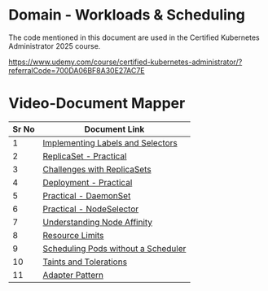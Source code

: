 # Domain - Workloads & Scheduling

The code mentioned in this document are used in the Certified Kubernetes Administrator 2025 course.

https://www.udemy.com/course/certified-kubernetes-administrator/?referralCode=700DA06BF8A30E27AC7E


# Video-Document Mapper

| Sr No | Document Link |
| ------ | ------ |
| 1 | [Implementing Labels and Selectors][PlDa] |
| 2 | [ReplicaSet - Practical][PlDb] |
| 3 | [Challenges with ReplicaSets][PlDc] |
| 4 | [Deployment - Practical][PlDd]
| 5 | [Practical - DaemonSet][PlDe] |
| 6 | [Practical - NodeSelector][PlDf] |
| 7 | [Understanding Node Affinity][PlDg] |
| 8 | [Resource Limits][PlDh] |
| 9 | [Scheduling Pods without a Scheduler][PlDi] |
| 10 | [Taints and Tolerations][PlDj] |
| 11 | [Adapter Pattern][PlDk] |


[PlDa]: <./labels.md>
[PlDb]: <./replicaset.md>
[PlDc]: <./rs-challenges.md>
[PlDd]: <./deployment.md>
[PlDe]: <./daemonset.md>
[PlDf]: <./nodeSelector.md>
[PlDg]: <./node-affinity.md>
[PlDh]: <./requests-limits.md>
[PlDi]: <./pod-without-scheduler.md>
[PlDj]: <./taints-tolerations.md>
[PlDk]: <./adapter.yaml>
